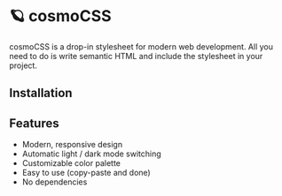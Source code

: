 # 🪐 cosmoCSS

cosmoCSS is a drop-in stylesheet for modern web development. All you need to do is write semantic HTML and include the stylesheet in your project.

## Installation

## Features

- Modern, responsive design
- Automatic light / dark mode switching
- Customizable color palette
- Easy to use (copy-paste and done)
- No dependencies

